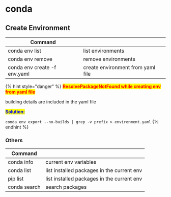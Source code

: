 # conda

## Create Environment

| Command                      |                                   |
| ---------------------------- | --------------------------------- |
| conda env list               | list environments                 |
| conda env remove             | remove environments               |
| conda env create -f env.yaml | create environment from yaml file |

{% hint style="danger" %}
<mark style="color:red;">**ResolvePackageNotFound while creating env from yaml file**</mark>

building details are included in the yaml file

<mark style="color:blue;">**Solution:**</mark>

`conda env export --no-builds | grep -v prefix > environment.yaml`
{% endhint %}

### Others

| Command      |                                            |
| ------------ | ------------------------------------------ |
| conda info   | current env variables                      |
| conda list   | list installed packages in the current env |
| pip list     | list installed packages in the current env |
| conda search | search packages                            |
